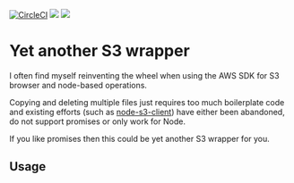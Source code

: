 [![CircleCI](https://circleci.com/gh/jabrythehutt/fs-s3.svg?style=svg)](https://circleci.com/gh/jabrythehutt/fs-s3)
<a href="https://codeclimate.com/github/jabrythehutt/fs-s3/maintainability"><img src="https://api.codeclimate.com/v1/badges/4b67a943ce875e772b75/maintainability" /></a>
<a href="https://codeclimate.com/github/jabrythehutt/fs-s3/test_coverage"><img src="https://api.codeclimate.com/v1/badges/4b67a943ce875e772b75/test_coverage" /></a>
# Yet another S3 wrapper

I often find myself reinventing the wheel when using the AWS SDK for S3 browser and node-based operations.

Copying and deleting multiple files just requires too much boilerplate code and existing efforts (such as [node-s3-client](https://github.com/andrewrk/node-s3-client)) have either been abandoned, do not support promises or only work for Node.

If you like promises then this could be yet another S3 wrapper for you.

## Usage